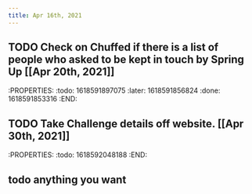 ```yaml
---
title: Apr 16th, 2021
---
```


## TODO Check on Chuffed if there is a list of people who asked to be kept in touch by Spring Up [[Apr 20th, 2021]]
:PROPERTIES:
:todo: 1618591897075
:later: 1618591856824
:done: 1618591853316
:END:
## TODO Take Challenge details off website. [[Apr 30th, 2021]]
:PROPERTIES:
:todo: 1618592048188
:END:
## todo anything you want
